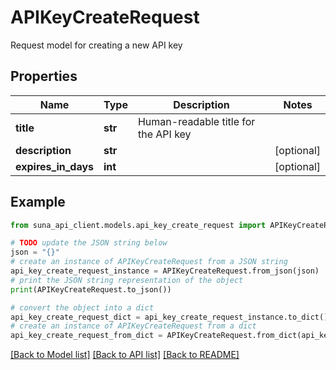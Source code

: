 # APIKeyCreateRequest

Request model for creating a new API key

## Properties

Name | Type | Description | Notes
------------ | ------------- | ------------- | -------------
**title** | **str** | Human-readable title for the API key | 
**description** | **str** |  | [optional] 
**expires_in_days** | **int** |  | [optional] 

## Example

```python
from suna_api_client.models.api_key_create_request import APIKeyCreateRequest

# TODO update the JSON string below
json = "{}"
# create an instance of APIKeyCreateRequest from a JSON string
api_key_create_request_instance = APIKeyCreateRequest.from_json(json)
# print the JSON string representation of the object
print(APIKeyCreateRequest.to_json())

# convert the object into a dict
api_key_create_request_dict = api_key_create_request_instance.to_dict()
# create an instance of APIKeyCreateRequest from a dict
api_key_create_request_from_dict = APIKeyCreateRequest.from_dict(api_key_create_request_dict)
```
[[Back to Model list]](../README.md#documentation-for-models) [[Back to API list]](../README.md#documentation-for-api-endpoints) [[Back to README]](../README.md)


